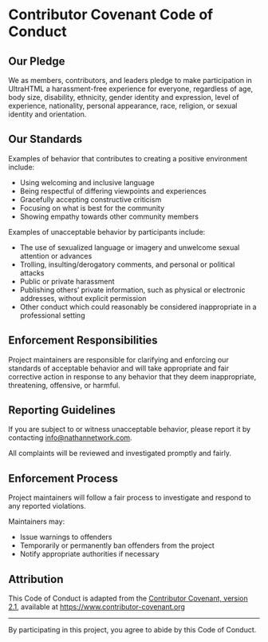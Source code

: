 # Contributor Covenant Code of Conduct

## Our Pledge

We as members, contributors, and leaders pledge to make participation in UltraHTML a harassment-free experience for everyone, regardless of age, body size, disability, ethnicity, gender identity and expression, level of experience, nationality, personal appearance, race, religion, or sexual identity and orientation.

## Our Standards

Examples of behavior that contributes to creating a positive environment include:

- Using welcoming and inclusive language  
- Being respectful of differing viewpoints and experiences  
- Gracefully accepting constructive criticism  
- Focusing on what is best for the community  
- Showing empathy towards other community members  

Examples of unacceptable behavior by participants include:

- The use of sexualized language or imagery and unwelcome sexual attention or advances  
- Trolling, insulting/derogatory comments, and personal or political attacks  
- Public or private harassment  
- Publishing others’ private information, such as physical or electronic addresses, without explicit permission  
- Other conduct which could reasonably be considered inappropriate in a professional setting  

## Enforcement Responsibilities

Project maintainers are responsible for clarifying and enforcing our standards of acceptable behavior and will take appropriate and fair corrective action in response to any behavior that they deem inappropriate, threatening, offensive, or harmful.

## Reporting Guidelines

If you are subject to or witness unacceptable behavior, please report it by contacting info@nathannetwork.com.

All complaints will be reviewed and investigated promptly and fairly.

## Enforcement Process

Project maintainers will follow a fair process to investigate and respond to any reported violations.

Maintainers may:

- Issue warnings to offenders  
- Temporarily or permanently ban offenders from the project  
- Notify appropriate authorities if necessary  

## Attribution

This Code of Conduct is adapted from the [Contributor Covenant, version 2.1](https://www.contributor-covenant.org/version/2/1/code_of_conduct.html), available at https://www.contributor-covenant.org  

---

By participating in this project, you agree to abide by this Code of Conduct.
